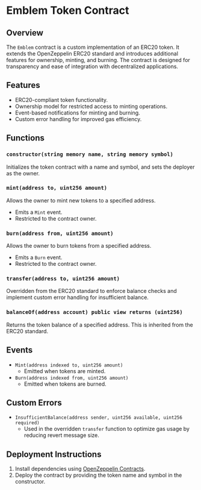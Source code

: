 # Emblem Token Contract

## Overview

The `Emblem` contract is a custom implementation of an ERC20 token. It extends the OpenZeppelin ERC20 standard and introduces additional features for ownership, minting, and burning. The contract is designed for transparency and ease of integration with decentralized applications.

## Features

- ERC20-compliant token functionality.
- Ownership model for restricted access to minting operations.
- Event-based notifications for minting and burning.
- Custom error handling for improved gas efficiency.

## Functions

### `constructor(string memory name, string memory symbol)`
Initializes the token contract with a name and symbol, and sets the deployer as the owner.

### `mint(address to, uint256 amount)`
Allows the owner to mint new tokens to a specified address.
- Emits a `Mint` event.
- Restricted to the contract owner.

### `burn(address from, uint256 amount)`
Allows the owner to burn tokens from a specified address.
- Emits a `Burn` event.
- Restricted to the contract owner.

### `transfer(address to, uint256 amount)`
Overridden from the ERC20 standard to enforce balance checks and implement custom error handling for insufficient balance.

### `balanceOf(address account) public view returns (uint256)`
Returns the token balance of a specified address. This is inherited from the ERC20 standard.

## Events

- `Mint(address indexed to, uint256 amount)`
  - Emitted when tokens are minted.
- `Burn(address indexed from, uint256 amount)`
  - Emitted when tokens are burned.

## Custom Errors

- `InsufficientBalance(address sender, uint256 available, uint256 required)`
  - Used in the overridden `transfer` function to optimize gas usage by reducing revert message size.

## Deployment Instructions

1. Install dependencies using [OpenZeppelin Contracts](https://openzeppelin.com/contracts/).
2. Deploy the contract by providing the token name and symbol in the constructor.
